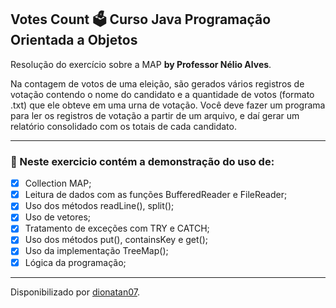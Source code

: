 <h2>
Votes Count 🗳️ Curso Java Programação Orientada a Objetos
</h2>

<p>Resolução do exercício sobre a MAP <strong>by Professor Nélio Alves</strong>.
</strong> 

<p>Na contagem de votos de uma eleição, são gerados vários registros de votação contendo o nome do candidato e a quantidade de votos (formato .txt) que ele obteve em uma urna de votação. Você deve fazer um programa para ler os registros de votação a partir de um arquivo, e daí gerar um relatório consolidado com os totais de cada
candidato.

<hr>

<h3>
🛑 Neste exercicio contém a demonstração do uso de:
</h3>

- [x] Collection MAP;
- [x] Leitura de dados com as funções BufferedReader e FileReader;
- [x] Uso dos métodos readLine(), split();
- [x] Uso de vetores;
- [x] Tratamento de exceções com TRY e CATCH;
- [x] Uso dos métodos put(), containsKey e get();
- [x] Uso da implementação TreeMap();
- [x] Lógica da programação;

-----------------------------------

Disponibilizado por [dionatan07](https://www.linkedin.com/in/dionatandeandrade/ "LinkedIn").

